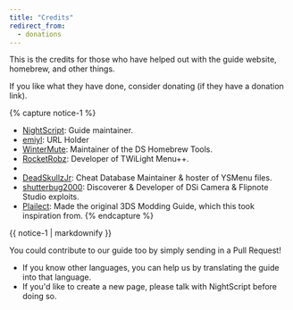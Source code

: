 ```yaml
---
title: "Credits"
redirect_from:
  - donations
---
```


This is the credits for those who have helped out with the guide website, homebrew, and other things.

If you like what they have done, consider donating (if they have a donation link).

{% capture notice-1 %}
- [NightScript](https://nightyoshi370.github.io/): Guide maintainer.
- [emiyl](https://www.paypal.me/emiyl): URL Holder
- [WinterMute](https://devkitpro.org/support-devkitpro): Maintainer of the DS Homebrew Tools.
- [RocketRobz](https://github.com/RocketRobz): Developer of TWiLight Menu++.
- 
- [DeadSkullzJr](): Cheat Database Maintainer & hoster of YSMenu files.
- [shutterbug2000](https://paypal.me/projectkaeru): Discoverer & Developer of DSi Camera & Flipnote Studio exploits.
- [Plailect](https://github.com/Plailect): Made the original 3DS Modding Guide, which this took inspiration from.
{% endcapture %}

<div class="notice">{{ notice-1 | markdownify }}</div>

You could contribute to our guide too by simply sending in a Pull Request!
- If you know other languages, you can help us by translating the guide into that language.
- If you'd like to create a new page, please talk with NightScript before doing so.